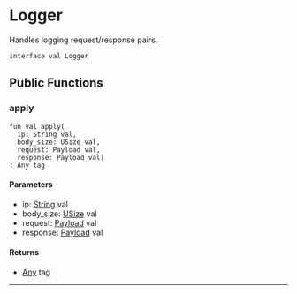 # Logger

Handles logging request/response pairs.


```pony
interface val Logger
```

## Public Functions

### apply

```pony
fun val apply(
  ip: String val,
  body_size: USize val,
  request: Payload val,
  response: Payload val)
: Any tag
```
#### Parameters

*   ip: [String](builtin-String) val
*   body_size: [USize](builtin-USize) val
*   request: [Payload](net-http-Payload) val
*   response: [Payload](net-http-Payload) val

#### Returns

* [Any](builtin-Any) tag

---

